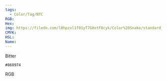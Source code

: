 ```yaml
---
tags:
  - Color/Tag/NTC
RGB:
Hex:
img: https://filedn.com/l0hpzxl1f01yT7GHxtF8cyk/Color%20Snake/standard_csv_to_svg/%23/868974.svg
CMYK:
HSL:
Name:
---
```

Bitter
```palette
#868974
```
RGB

